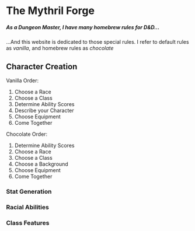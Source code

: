 # The Mythril Forge
##### As a Dungeon Master, I have many homebrew rules for D&D...
...And this website is dedicated to those special rules. I refer to default rules as *vanilla*, and homebrew rules as *chocolate*

## Character Creation

Vanilla Order:
1. Choose a Race
2. Choose a Class
3. Determine Ability Scores
4. Describe your Character
5. Choose Equipment
6. Come Together

Chocolate Order:
1. Determine Ability Scores
2. Choose a Race
3. Choose a Class
4. Choose a Background
5. Choose Equipment
6. Come Together

### Stat Generation

### Racial Abilities

### Class Features